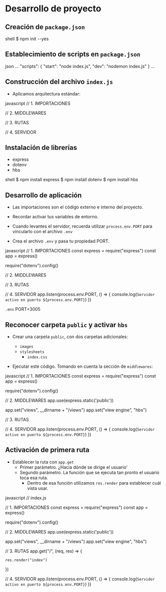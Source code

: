 # Desarrollo de proyecto

## Creación de `package.json`

shell
$ npm init --yes

## Establecimiento de scripts en `package.json`

json
...
"scripts": {
"start": "node index.js",
"dev": "nodemon index.js"
}
...

## Construcción del archivo `index.js`

- Aplicamos arquitectura estándar:

javascript
// 1. IMPORTACIONES

// 2. MIDDLEWARES

// 3. RUTAS

// 4. SERVIDOR

## Instalación de librerías

- express
- dotenv
- hbs

shell
$ npm install express
$ npm install dotenv
$ npm install hbs

## Desarrollo de aplicación

- Las importaciones son el código externo e interno del proyecto.

- Recordar activar tus variables de entorno.

- Cuando levantes el servidor, recuerda utilizar `process.env.PORT` para vincularlo con el archivo `.env`

- Crea el archivo `.env` y pasa tu propiedad PORT.

javascript
// 1. IMPORTACIONES
const express = require("express")
const app = express()

require("dotenv").config()

// 2. MIDDLEWARES

// 3. RUTAS

// 4. SERVIDOR
app.listen(process.env.PORT, () => {
console.log(`Servidor activo en puerto ${process.env.PORT}`)
})

`.env`
PORT=3005

## Reconocer carpeta `public` y activar `hbs`

- Crear una carpeta `public`, con dos carpetas adicionales:

  - `images`
  - `stylesheets`
    - `index.css`

- Ejecutar este código. Tomando en cuenta la sección de `middlewares`:

javascript
// 1. IMPORTACIONES
const express = require("express")
const app = express()

require("dotenv").config()

// 2. MIDDLEWARES
app.use(express.static('public'))

app.set("views", \_\_dirname + "/views")
app.set("view engine", "hbs")

// 3. RUTAS

// 4. SERVIDOR
app.listen(process.env.PORT, () => {
console.log(`Servidor activo en puerto ${process.env.PORT}`)
})

## Activación de primera ruta

- Establecer la ruta con `app.get`
  - Primer parámetro. ¿Hacia dónde se dirige el usuario'
  - Segundo parámetro. La función que se ejecuta tan pronto el usuario toca esa ruta.
    - Dentro de esa función utilizamos `res.render` para establecer cuál vista usar.

javascript
// index.js

// 1. IMPORTACIONES
const express = require("express")
const app = express()

require("dotenv").config()

// 2. MIDDLEWARES
app.use(express.static('public'))

app.set("views", \_\_dirname + "/views")
app.set("view engine", "hbs")

// 3. RUTAS
app.get("/", (req, res) => {

    res.render("index")

})

// 4. SERVIDOR
app.listen(process.env.PORT, () => {
console.log(`Servidor activo en puerto ${process.env.PORT}`)
})
